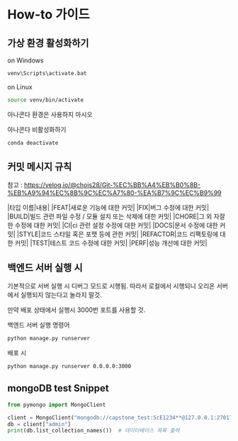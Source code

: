 # How-to 가이드

## 가상 환경 활성화하기

on Windows
```bash
venv\Scripts\activate.bat
```

on Linux
```bash
source venv/bin/activate
```

아나콘다 환경은 사용하지 마시오

아나콘다 비활성화하기
```bash
conda deactivate
```


## 커밋 메시지 규칙
참고 : https://velog.io/@chojs28/Git-%EC%BB%A4%EB%B0%8B-%EB%A9%94%EC%8B%9C%EC%A7%80-%EA%B7%9C%EC%B9%99


|타입 이름|내용|
|FEAT|새로운 기능에 대한 커밋|
|FIX|버그 수정에 대한 커밋|
|BUILD|빌드 관련 파일 수정 / 모듈 설치 또는 삭제에 대한 커밋|
|CHORE|그 외 자잘한 수정에 대한 커밋|
|CI|ci 관련 설정 수정에 대한 커밋|
|DOCS|문서 수정에 대한 커밋|
|STYLE|코드 스타일 혹은 포맷 등에 관한 커밋|
|REFACTOR|코드 리팩토링에 대한 커밋|
|TEST|테스트 코드 수정에 대한 커밋|
|PERF|성능 개선에 대한 커밋|

## 백엔드 서버 실행 시
기본적으로 서버 실행 시 디버그 모드로 시행됨.
따라서 로컬에서 시행되니 오리온 서버에서 실행되지 않는다고 놀라지 말것.

만약 배포 상태에서 실행시 3000번 포트를 사용할 것.

백엔드 서버 실행 명령어
```bash
python manage.py runserver
```
배포 시
```bash
python manage.py runserver 0.0.0.0:3000
```

## mongoDB test Snippet
```python
from pymongo import MongoClient

client = MongoClient("mongodb://capstone_test:ScE1234**@127.0.0.1:27017/", authSource="admin")
db = client["admin"]
print(db.list_collection_names())  # 데이터베이스 목록 출력

```